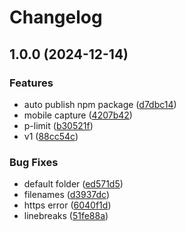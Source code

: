 # Changelog

## 1.0.0 (2024-12-14)


### Features

* auto publish npm package ([d7dbc14](https://github.com/tanmay-pathak/drishti/commit/d7dbc1465ae2227ba172712c3d51d67d90066280))
* mobile capture ([4207b42](https://github.com/tanmay-pathak/drishti/commit/4207b4233b21c38836e144a558ae73f4a5a083b4))
* p-limit ([b30521f](https://github.com/tanmay-pathak/drishti/commit/b30521fd72eb87fb174c1564f8107e80a77971a5))
* v1 ([88cc54c](https://github.com/tanmay-pathak/drishti/commit/88cc54c3e4839dd8b779b08e62682f547058fe0d))


### Bug Fixes

* default folder ([ed571d5](https://github.com/tanmay-pathak/drishti/commit/ed571d536b3313d62680013d845ba62f145aad54))
* filenames ([d3937dc](https://github.com/tanmay-pathak/drishti/commit/d3937dcfb43634c133e7fad8ae9adb1a3beeadd0))
* https error ([6040f1d](https://github.com/tanmay-pathak/drishti/commit/6040f1d20aef9bd6530bded83401a607c1af09e3))
* linebreaks ([51fe88a](https://github.com/tanmay-pathak/drishti/commit/51fe88a7d428c2e1f698620cf10608e8956cabbf))
